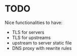 # TODO
Nice functionalities to have:
- TLS for servers
- TLS for upstreams
- upstream to server static file
- DNS proxy with rewrite rules